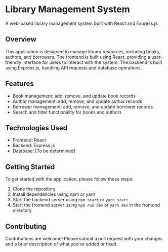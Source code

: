 # Library Management System

A web-based library management system built with React and Express.js.

## Overview

This application is designed to manage library resources, including books, authors, and borrowers. The frontend is built using React, providing a user-friendly interface for users to interact with the system. The backend is built using Express.js, handling API requests and database operations.

## Features

- Book management: add, remove, and update book records
- Author management: add, remove, and update author records
- Borrower management: add, remove, and update borrower records
- Search and filter functionality for books and authors

## Technologies Used

- Frontend: React
- Backend: Express.js
- Database: [To be determined]

## Getting Started

To get started with the application, please follow these steps:

1. Clone the repository
2. Install dependencies using npm or yarn
3. Start the backend server using `npm start` or `yarn start`
4. Start the frontend server using `npm run dev` or `yarn dev` in the frontend directory

## Contributing

Contributions are welcome! Please submit a pull request with your changes and a brief description of what you've added or fixed.
